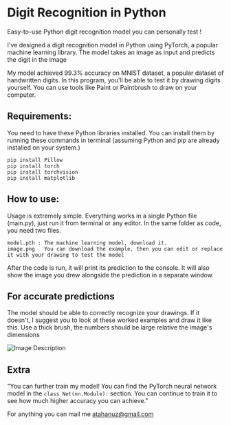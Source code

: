 # Digit Recognition in Python
Easy-to-use Python digit recognition model you can personally test !

I've designed a digit recognition model in Python using PyTorch, a popular machine learning library.
The model takes an image as input and predicts the digit in the image

My model achieved 99.3% accuracy on MNIST dataset, a popular dataset of handwritten digits.
In this program, you'll be able to test it by drawing digits yourself. You can use tools like Paint or Paintbrush to draw on your computer.

## Requirements:
You need to have these Python libraries installed. You can install them by running these commands in terminal (assuming Python and pip are already installed on your system.)
```
pip install Pillow
pip install torch
pip install torchvision
pip install matplotlib
```

## How to use:
Usage is extremely simple. Everything works in a single Python file (main.py), just run it from terminal or any editor.
In the same folder as code, you need two files.
```
model.pth : The machine learning model, download it.
image.png   You can download the example, then you can edit or replace it with your drawing to test the model
```

After the code is run, it will print its prediction to the console. It will also show the image you drew alongside the prediction in a separate window.

## For accurate predictions

The model should be able to correctly recognize your drawings. If it doesn't, I suggest you to look at these worked examples and draw it like this. Use a thick brush, the numbers should be large relative the image's dimensions

![Image Description](https://i.imgur.com/VxGU4oV.png)

## Extra

"You can further train my model! You can find the PyTorch neural network model in the ```class Net(nn.Module):``` section. You can continue to train it to see how much higher accuracy you can achieve."

For anything you can mail me
atahanuz@gmail.com








